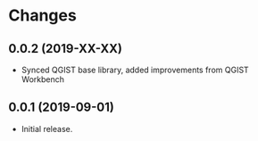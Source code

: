 # Changes

## 0.0.2 (2019-XX-XX)

* Synced QGIST base library, added improvements from QGIST Workbench

## 0.0.1 (2019-09-01)

* Initial release.

